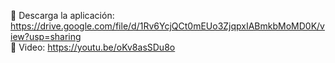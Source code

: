 📱 Descarga la aplicación: https://drive.google.com/file/d/1Rv6YcjQCt0mEUo3ZjqpxIABmkbMoMD0K/view?usp=sharing  
🎥 Video: https://youtu.be/oKv8asSDu8o  
